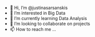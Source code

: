 - 👋 Hi, I’m @justinasarsanskis
- 👀 I’m interested in Big Data
- 🌱 I’m currently learning Data Analysis
- 💞️ I’m looking to collaborate on projects
- 📫 How to reach me ...

<!---
justinasarsanskis/justinasarsanskis is a ✨ special ✨ repository because its `README.md` (this file) appears on your GitHub profile.
You can click the Preview link to take a look at your changes.
--->
